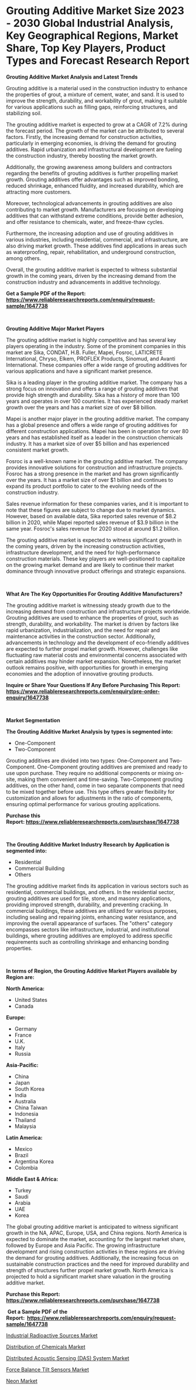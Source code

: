 <p><h1>Grouting Additive Market Size 2023 - 2030 Global Industrial Analysis, Key Geographical Regions, Market Share, Top Key Players, Product Types and Forecast Research Report</h1></p><p><strong>Grouting Additive Market Analysis and Latest Trends</strong></p>
<p><p>Grouting additive is a material used in the construction industry to enhance the properties of grout, a mixture of cement, water, and sand. It is used to improve the strength, durability, and workability of grout, making it suitable for various applications such as filling gaps, reinforcing structures, and stabilizing soil.</p><p>The grouting additive market is expected to grow at a CAGR of 7.2% during the forecast period. The growth of the market can be attributed to several factors. Firstly, the increasing demand for construction activities, particularly in emerging economies, is driving the demand for grouting additives. Rapid urbanization and infrastructural development are fueling the construction industry, thereby boosting the market growth.</p><p>Additionally, the growing awareness among builders and contractors regarding the benefits of grouting additives is further propelling market growth. Grouting additives offer advantages such as improved bonding, reduced shrinkage, enhanced fluidity, and increased durability, which are attracting more customers.</p><p>Moreover, technological advancements in grouting additives are also contributing to market growth. Manufacturers are focusing on developing additives that can withstand extreme conditions, provide better adhesion, and offer resistance to chemicals, water, and freeze-thaw cycles.</p><p>Furthermore, the increasing adoption and use of grouting additives in various industries, including residential, commercial, and infrastructure, are also driving market growth. These additives find applications in areas such as waterproofing, repair, rehabilitation, and underground construction, among others.</p><p>Overall, the grouting additive market is expected to witness substantial growth in the coming years, driven by the increasing demand from the construction industry and advancements in additive technology.</p></p>
<p><strong>Get a Sample PDF of the Report:&nbsp; <a href="https://www.reliableresearchreports.com/enquiry/request-sample/1647738">https://www.reliableresearchreports.com/enquiry/request-sample/1647738</a></strong></p>
<p>&nbsp;</p>
<p><strong>Grouting Additive Major Market Players</strong></p>
<p><p>The grouting additive market is highly competitive and has several key players operating in the industry. Some of the prominent companies in this market are Sika, CONDAT, H.B. Fuller, Mapei, Fosroc, LATICRETE International, Chryso, Elkem, PROFLEX Products, Sinomud, and Avanti International. These companies offer a wide range of grouting additives for various applications and have a significant market presence.</p><p>Sika is a leading player in the grouting additive market. The company has a strong focus on innovation and offers a range of grouting additives that provide high strength and durability. Sika has a history of more than 100 years and operates in over 100 countries. It has experienced steady market growth over the years and has a market size of over $8 billion.</p><p>Mapei is another major player in the grouting additive market. The company has a global presence and offers a wide range of grouting additives for different construction applications. Mapei has been in operation for over 80 years and has established itself as a leader in the construction chemicals industry. It has a market size of over $5 billion and has experienced consistent market growth.</p><p>Fosroc is a well-known name in the grouting additive market. The company provides innovative solutions for construction and infrastructure projects. Fosroc has a strong presence in the market and has grown significantly over the years. It has a market size of over $1 billion and continues to expand its product portfolio to cater to the evolving needs of the construction industry.</p><p>Sales revenue information for these companies varies, and it is important to note that these figures are subject to change due to market dynamics. However, based on available data, Sika reported sales revenue of $8.2 billion in 2020, while Mapei reported sales revenue of $3.9 billion in the same year. Fosroc's sales revenue for 2020 stood at around $1.2 billion.</p><p>The grouting additive market is expected to witness significant growth in the coming years, driven by the increasing construction activities, infrastructure development, and the need for high-performance construction materials. These key players are well-positioned to capitalize on the growing market demand and are likely to continue their market dominance through innovative product offerings and strategic expansions.</p></p>
<p>&nbsp;</p>
<p><strong>What Are The Key Opportunities For Grouting Additive Manufacturers?</strong></p>
<p><p>The grouting additive market is witnessing steady growth due to the increasing demand from construction and infrastructure projects worldwide. Grouting additives are used to enhance the properties of grout, such as strength, durability, and workability. The market is driven by factors like rapid urbanization, industrialization, and the need for repair and maintenance activities in the construction sector. Additionally, advancements in technology and the development of eco-friendly additives are expected to further propel market growth. However, challenges like fluctuating raw material costs and environmental concerns associated with certain additives may hinder market expansion. Nonetheless, the market outlook remains positive, with opportunities for growth in emerging economies and the adoption of innovative grouting products.</p></p>
<p><strong>Inquire or Share Your Questions If Any Before Purchasing This Report: <a href="https://www.reliableresearchreports.com/enquiry/pre-order-enquiry/1647738">https://www.reliableresearchreports.com/enquiry/pre-order-enquiry/1647738</a></strong></p>
<p>&nbsp;</p>
<p><strong>Market Segmentation</strong></p>
<p><strong>The Grouting Additive Market Analysis by types is segmented into:</strong></p>
<p><ul><li>One-Component</li><li>Two-Component</li></ul></p>
<p><p>Grouting additives are divided into two types: One-Component and Two-Component. One-Component grouting additives are premixed and ready to use upon purchase. They require no additional components or mixing on-site, making them convenient and time-saving. Two-Component grouting additives, on the other hand, come in two separate components that need to be mixed together before use. This type offers greater flexibility for customization and allows for adjustments in the ratio of components, ensuring optimal performance for various grouting applications.</p></p>
<p><strong>Purchase this Report:&nbsp;<a href="https://www.reliableresearchreports.com/purchase/1647738">https://www.reliableresearchreports.com/purchase/1647738</a></strong></p>
<p>&nbsp;</p>
<p><strong>The Grouting Additive Market Industry Research by Application is segmented into:</strong></p>
<p><ul><li>Residential</li><li>Commercial Building</li><li>Others</li></ul></p>
<p><p>The grouting additive market finds its application in various sectors such as residential, commercial buildings, and others. In the residential sector, grouting additives are used for tile, stone, and masonry applications, providing improved strength, durability, and preventing cracking. In commercial buildings, these additives are utilized for various purposes, including sealing and repairing joints, enhancing water resistance, and improving the overall appearance of surfaces. The "others" category encompasses sectors like infrastructure, industrial, and institutional buildings, where grouting additives are employed to address specific requirements such as controlling shrinkage and enhancing bonding properties.</p></p>
<p>&nbsp;</p>
<p><strong>In terms of Region, the Grouting Additive Market Players available by Region are:</strong></p>
<p>
    <p> <strong> North America: </strong>
        <ul>
            <li>United States</li>
            <li>Canada</li>
        </ul>
        </p> 
    <p> <strong> Europe: </strong>
        <ul>
            <li>Germany</li>
            <li>France</li>
            <li>U.K.</li>
            <li>Italy</li>
            <li>Russia</li>
        </ul>
        </p> 
    <p> <strong> Asia-Pacific: </strong>
        <ul>
            <li>China</li>
            <li>Japan</li>
            <li>South Korea</li>
            <li>India</li>
            <li>Australia</li>
            <li>China Taiwan</li>
            <li>Indonesia</li>
            <li>Thailand</li>
            <li>Malaysia</li>
        </ul>
        </p> 
    <p> <strong> Latin America: </strong>
        <ul>
            <li>Mexico</li>
            <li>Brazil</li>
            <li>Argentina Korea</li>
            <li>Colombia</li>
        </ul>
        </p> 
    <p> <strong> Middle East & Africa: </strong>
        <ul>
            <li>Turkey</li>
            <li>Saudi</li>
            <li>Arabia</li>
            <li>UAE</li>
            <li>Korea</li>
        </ul>
    </p>
    </p>
<p><p>The global grouting additive market is anticipated to witness significant growth in the NA, APAC, Europe, USA, and China regions. North America is expected to dominate the market, accounting for the largest market share, followed by Europe and Asia Pacific. The growing infrastructure development and rising construction activities in these regions are driving the demand for grouting additives. Additionally, the increasing focus on sustainable construction practices and the need for improved durability and strength of structures further propel market growth. North America is projected to hold a significant market share valuation in the grouting additive market.</p></p>
<p><strong>Purchase this Report: <a href="https://www.reliableresearchreports.com/purchase/1647738">https://www.reliableresearchreports.com/purchase/1647738</a></strong></p>
<p>&nbsp;<strong>Get a Sample PDF of the Report:&nbsp;&nbsp;<a href="https://www.reliableresearchreports.com/enquiry/request-sample/1647738">https://www.reliableresearchreports.com/enquiry/request-sample/1647738</a></strong></p>
<p><strong></strong></p>
<p><p><a href="https://medium.com/@laurenbrown1918/industrial-radioactive-sources-market-trends-and-market-analysis-forecasted-for-period-2023-2030-6aa101292f7f">Industrial Radioactive Sources Market</a></p><p><a href="https://medium.com/@emilywest91/distribution-of-chemicals-market-outlook-industry-overview-and-forecast-2023-to-2030-b32716146cb1">Distribution of Chemicals Market</a></p><p><a href="https://github.com/gshchiplitsov/Market-Research-Report-List-1/blob/main/distributed-acoustic-sensing-das-system-market.md">Distributed Acoustic Sensing (DAS) System Market</a></p><p><a href="https://github.com/rahu1503/Market-Research-Report-List-1/blob/main/force-balance-tilt-sensors-market.md">Force Balance Tilt Sensors Market</a></p><p><a href="https://medium.com/@joycelucas56/neon-market-report-reveals-the-latest-trends-and-growth-opportunities-of-this-market-b49c3a116529">Neon Market</a></p></p>
